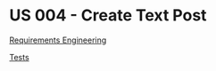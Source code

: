 # US 004 - Create Text Post

[Requirements Engineering](01.requirements-engineering/readme.md)

[Tests](02.tests/readme.md)
 